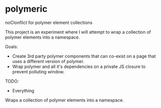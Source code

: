 # polymeric

noClonflict for polymer element collections

This project is an experiment where I will attempt to wrap a collection of polymer elements into a namespace.

Goals:

- Create 3rd party polymer components that can co-exist on a page that uses a different version of polymer.
- Wrap polymer and all it's dependencies on a private JS closure to prevent polluting window.

TODO:

- Everything


Wraps a collection of polymer elements into a namespace.